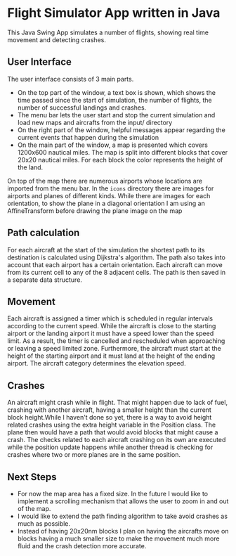 # Flight Simulator App written in Java
This Java Swing App simulates a number of flights, showing real time movement and detecting crashes.

## User Interface
The user interface consists of 3 main parts. 
- On the top part of the window, a text box is shown, which shows the time passed since the start of simulation, the number of flights, the number of successful landings and crashes.
- The menu bar lets the user start and stop the current simulation and load new maps and aircrafts from the input/ directory
- On the right part of the window, helpful messages appear regarding the current events that happen during the simulation 
- On the main part of the window, a map is presented which covers 1200x600 nautical miles. The map is split into different blocks that cover 20x20 nautical miles. For each block the color represents the height of the land. 

On top of the map there are numerous airports whose locations are imported from the menu bar. In the `icons` directory there are images for airports and planes of different kinds. While there are images for each orientation, to show the plane in a diagonal orientation I am using an AffineTransform before drawing the plane image on the map

## Path calculation
For each aircraft at the start of the simulation the shortest path to its destination is calculated using Dijkstra's algorithm. The path also takes into account that each airport has a certain orientation. Each aircraft can move from its current cell to any of the 8 adjacent cells. The path is then saved in a separate data structure.

## Movement
Each aircraft is assigned a timer which is scheduled in regular intervals according to the current speed. While the aircraft is close to the starting airport or the landing airport it must have a speed lower than the speed limit. As a result, the timer is cancelled and rescheduled when approaching or leaving a speed limited zone. Furthermore, the aircraft must start at the height of the starting airport and it must land at the height of the ending airport. The aircraft category determines the elevation speed.

## Crashes
An aircraft might crash while in flight. That might happen due to lack of fuel, crashing with another aircraft, having a smaller height than the current block height.While I haven't done so yet, there is a way to avoid height related crashes using the extra height variable in the Position class. The plane then would have a path that would avoid blocks that might cause a crash. The checks related to each aircraft crashing on its own are executed while the position update happens while another thread is checking for crashes where two or more planes are in the same position. 

## Next Steps
- For now the map area has a fixed size. In the future I would like to implement a scrolling mechanism that allows the user to zoom in and out of the map.
- I would like to extend the path finding algorithm to take avoid crashes as much as possible.
- Instead of having 20x20nm blocks I plan on having the aircrafts move on blocks having a much smaller size to make the movement much more fluid and the crash detection more accurate.
